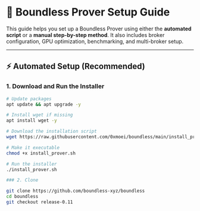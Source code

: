 # 🧠 Boundless Prover Setup Guide

This guide helps you set up a Boundless Prover using either the **automated script** or a **manual step-by-step method**. It also includes broker configuration, GPU optimization, benchmarking, and multi-broker setup.

---

## ⚡ Automated Setup (Recommended)

### 1. Download and Run the Installer

```bash
# Update packages
apt update && apt upgrade -y

# Install wget if missing
apt install wget -y

# Download the installation script
wget https://raw.githubusercontent.com/0xmoei/boundless/main/install_prover.sh -O install_prover.sh

# Make it executable
chmod +x install_prover.sh

# Run the installer
./install_prover.sh

### 2. Clone

git clone https://github.com/boundless-xyz/boundless
cd boundless
git checkout release-0.11

